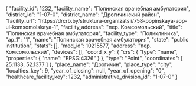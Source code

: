 {
    "facility_id": 1232,
    "facility_name": "Попинская врачебная амбулатория",
    "district_id": "1-07-0",
    "district_name": "Дрогичинский район",
    "facility_url": "https:\/\/drcrb.by\/struktura-organizatsii\/758-popinskaya-aop-ul-komsomolskaya-1",
    "facility_address": "пер. Комсомольский",
    "title": "Попинская врачебная амбулатория",
    "facility_type": "Поликлиника",
    "ap_1": "1",
    "name": "Попинская врачебная амбулатория",
    "state": "public institution",
    "stats": [],
    "med_id": 10215577,
    "address": "пер. Комсомольский",
    "devices": [],
    "coord_x_y": {
        "crs": {
            "type": "name",
            "properties": {
                "name": "EPSG:4326"
            }
        },
        "type": "Point",
        "coordinates": [
            25.1133,
            52.1377
        ]
    },
    "place_name": "Дрогичин",
    "place_type": "city",
    "localties_key": 9,
    "year_of_closing": null,
    "year_of_opening": "0",
    "healthcare_facility_key": 1232,
    "administrative_division_id": "1-07-0"
}